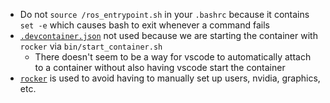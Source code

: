 - Do not `source /ros_entrypoint.sh` in your `.bashrc` because it contains `set -e` which causes bash to exit whenever a command fails
- [`.devcontainer.json`](https://aka.ms/vscode-remote/devcontainer.json) not used because we are starting the container with `rocker` via `bin/start_container.sh`
  - There doesn't seem to be a way for vscode to automatically attach to a container without also having vscode start the container
- [`rocker`](https://github.com/osrf/rocker) is used to avoid having to manually set up users, nvidia, graphics, etc.
